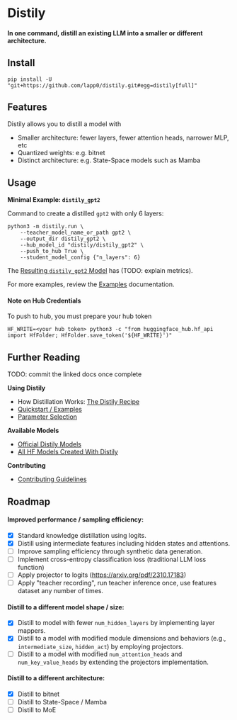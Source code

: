 # Distily


#### In one command, distill an existing LLM into a smaller or different architecture.


## Install

```
pip install -U "git+https://github.com/lapp0/distily.git#egg=distily[full]"
```

## Features
Distily allows you to distill a model with
- Smaller architecture: fewer layers, fewer attention heads, narrower MLP, etc
- Quantized weights: e.g. bitnet
- Distinct architecture: e.g. State-Space models such as Mamba

## Usage

**Minimal Example: `distily_gpt2`**

Command to create a distilled `gpt2` with only 6 layers:
```
python3 -m distily.run \
    --teacher_model_name_or_path gpt2 \
    --output_dir distily_gpt2 \
    --hub_model_id "distily/distily_gpt2" \
    --push_to_hub True \
    --student_model_config {"n_layers": 6}
```

The [Resulting `distily_gpt2` Model](https://huggingface.co/distily/distily_gpt2) has (TODO: explain metrics).

For more examples, review the [Examples](./docs/examples.md) documentation.

#### Note on Hub Credentials
To push to hub, you must prepare your hub token
```
HF_WRITE=<your hub token> python3 -c "from huggingface_hub.hf_api import HfFolder; HfFolder.save_token('${HF_WRITE}')"
```

## Further Reading

TODO: commit the linked docs once complete

**Using Distily**
- How Distillation Works: [The Distily Recipe](./docs/recipe.md)
- [Quickstart / Examples](./docs/using.md)
- [Parameter Selection](./docs/params.md)

**Available Models**
- [Official Distily Models](./docs/official_models.md)
- [All HF Models Created With Distily](https://huggingface.co/models?library=Distily)


**Contributing**
- [Contributing Guidelines](./docs/contributing.md)

## Roadmap

#### Improved performance / sampling efficiency:
- [X] Standard knowledge distillation using logits.
- [x] Distill using intermediate features including hidden states and attentions.
- [ ] Improve sampling efficiency through synthetic data generation.
- [ ] Implement cross-entropy classification loss (traditional LLM loss function)
- [ ] Apply projector to logits (https://arxiv.org/pdf/2310.17183)
- [ ] Apply "teacher recording", run teacher inference once, use features dataset any number of times.

#### Distill to a different model shape / size:
- [x] Distill to model with fewer `num_hidden_layers` by implementing layer mappers.
- [x] Distill to a model with modified module dimensions and behaviors (e.g., `intermediate_size`, `hidden_act`) by employing projectors.
- [ ] Distill to a model with modified `num_attention_heads` and `num_key_value_heads` by extending the projectors implementation.

#### Distill to a different architecture:
- [x] Distill to bitnet
- [ ] Distill to State-Space / Mamba
- [ ] Distill to MoE

